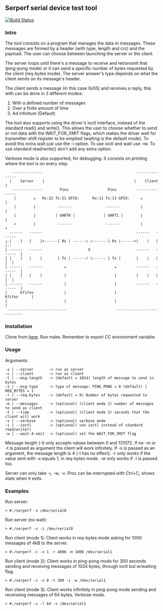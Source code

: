 ## Serperf serial device test tool

[![Build Status](https://travis-ci.org/HernanG234/serperf.svg?branch=master)](https://travis-ci.org/HernanG234/serperf#)

### Intro

The tool consists on a program that manages the data in messages. These
messages are formed by a header (with type, length and crc) and the payload.
The user can choose between launching the server or the client.

The server loops until there's a message to receive and retransmit that
(ping-pong mode) or it can send a specific number of bytes requested by the
client (req-bytes mode). The server answer's type depends on what the client
sends on its message's header.

The client sends a message (in this case 0x55) and receives a reply, this with
can be done in 3 different modes:

1. With a defined number of messages
2. Over a finite amount of time
3. Ad infinitum (Default)

The tool also supports using the driver's ioctl interface, instead of the
standard read() and write(). This allows the user to choose whether to send
or not data with the WAIT_FOR_XMIT flags, which makes the driver wait for
transmitter shift register to be emptied (waiting is the default mode). To
avoid this extra wait just use the -i option. To use ioctl and wait use -iw. To
use standard read/write() don't add any extra option.

Verbose mode is also supported, for debugging. It consists on printing where
the tool is on every step.

```
   --------------                                           ---------------
  |    Server    |                                         |    Client     |
   --------------        Pins                  Pins         ---------------
    |        ▴   Rx:22 Tx:21 GPIO:      Rx:11 Tx:13 GPIO:     ▴        |
    |        |          -------               -------         |        |
    |        |         | UART0 |             | UART1 |        |        |
    ▾        |          -------               -------         |        ▾
  ------   ------                                           ------   ------
┌-|    |   |    |<------| Rx | ------\ /-------| Rx |------>|    |   |    |--
| ------   ------                     X                     ------   ------  |
| |    |   |    |       | Tx | ------/ \------ | Tx |       |    |   |    |  |
| ------   ------          ▴                      ▴         ------   ------  |
| |    |   |    |          |                      |         |    |   |    |  |
| ------   ------          |                      |         ------   ------  |
|      Kfifos              |                      |              Kfifos      |
|                          |                      |                          |
 ---------------------------                       ---------------------------
```

### Installation

Clone from [here](https://github.com/vanguardiasur/serperf). Run make. Remember to
export CC environment variable.

### Usage

Arguments:

```
-s | --server		-> run as server
-c | --client		-> run as client
-l | --msg-length	-> (default = 1024) length of message to send in bytes
-x | --msg-type		-> type of message: PING_PONG = 0 (default) | REQ_BYTES = 1
-r | --req-bytes	-> (default = 0) Number of bytes requested to server
-m | --messages		-> (optional) (client mode 1) number of messages to send as client
-t | --time			-> (optional) (client mode 2) seconds that the client will work
-v | --verbose		-> (optional) verbose mode
-i | --ioctl 		-> (optional) use ioctl instead of standard read/write()
-w | --wait-4-xmit 	-> (optional) set the WAIT_FOR_XMIT flag
```

Message length (-l) only accepts values between 0 and 131072. If no -m or -t is
passed as argument the client will work infinitely. If -x is passed as an
argument, the message length is 4 (-l has no effect). -r only works if the
value sent with -x equals 1, in req-bytes mode. -w only works if -i is passed
too.

Server can only take -i, -w, -v. Proc can be interrupted with Ctrl+C, shows
stats when it exits.

### Examples

Run server:

	> #./serperf -s /dev/serial0

Run server (no wait):

	> #./serperf -s -i /dev/serial0

Run client (mode 1): Client works in req-bytes mode asking for 1000 messages of
4kB to the server.

	> #./serperf -c -x 1 -r 4096 -m 1000 /dev/serial1

Run client (mode 2): Client works in ping-pong mode for 300 seconds sending and
receiving messages of 1024 bytes, through ioctl but w/waiting flag.

	> #./serperf -c -x 0 -t 300 -i -w /dev/serial1

Run client (mode 3): Client works infinitely in ping-pong mode sending and
receiveing messages of 64 bytes. Verbose mode.

	> #./serperf -c -l 64 -v /dev/serial1

